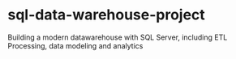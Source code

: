 # sql-data-warehouse-project
Building a modern datawarehouse with SQL Server, including ETL Processing, data modeling and analytics
